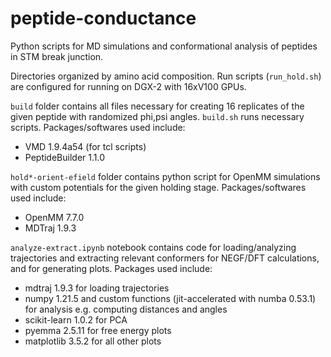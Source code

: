 # peptide-conductance
Python scripts for MD simulations and conformational analysis of peptides in STM break junction.


Directories organized by amino acid composition. Run scripts (`run_hold.sh`) are configured for running on DGX-2 with 16xV100 GPUs.


`build` folder contains all files necessary for creating 16 replicates of the given peptide with randomized phi,psi angles. `build.sh` runs necessary scripts. Packages/softwares used include:
 - VMD 1.9.4a54 (for tcl scripts)
 - PeptideBuilder 1.1.0


`hold*-orient-efield` folder contains python script for OpenMM simulations with custom potentials for the given holding stage. Packages/softwares used include:
 - OpenMM 7.7.0
 - MDTraj 1.9.3


`analyze-extract.ipynb` notebook contains code for loading/analyzing trajectories and extracting relevant conformers for NEGF/DFT calculations, and for generating plots. Packages used include:
 - mdtraj 1.9.3 for loading trajectories
 - numpy 1.21.5 and custom functions (jit-accelerated with numba 0.53.1) for analysis e.g. computing distances and angles
 - scikit-learn 1.0.2 for PCA
 - pyemma 2.5.11 for free energy plots
 - matplotlib 3.5.2 for all other plots
